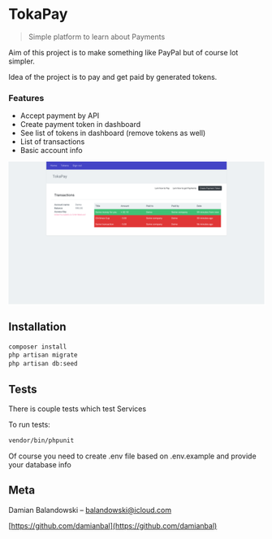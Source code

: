 # TokaPay
> Simple platform to learn about Payments

Aim of this project is to make something like PayPal but of course lot simpler.

Idea of the project is to pay and get paid by generated tokens.

### Features
* Accept payment by API
* Create payment token in dashboard
* See list of tokens in dashboard (remove tokens as well)
* List of transactions
* Basic account info

![TokaPayHome](tokapay.png?raw=true)

## Installation

```sh
composer install
php artisan migrate
php artisan db:seed
```

## Tests

There is couple tests which test Services

To run tests:
```sh
vendor/bin/phpunit 
```

Of course you need to create .env file based on .env.example and provide your database info

## Meta

Damian Balandowski – balandowski@icloud.com

[https://github.com/damianbal](https://github.com/damianbal)


